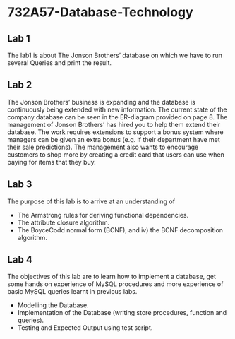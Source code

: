 # 732A57-Database-Technology

## Lab 1
The lab1 is about The Jonson Brothers’ database on which we have to run several Queries and print the result.

## Lab 2
The Jonson Brothers’ business is expanding and the database is continuously being extended with new information. The current state of the company database can be seen in the ER-diagram provided on page 8. The management of Jonson Brothers’ has hired you to help them extend their database. The work requires extensions to support a bonus system where managers can be given an extra bonus (e.g. if their department have met their sale predictions). The management also wants to encourage customers to shop more by creating a credit card that users can use when paying for items that they buy. 

## Lab 3
The purpose of this lab is to arrive at an understanding of 
* The Armstrong rules for deriving functional dependencies.
* The attribute closure algorithm.
* The BoyceCodd normal form (BCNF), and iv) the BCNF decomposition algorithm.

## Lab 4
The objectives of this lab are to learn how to implement a database, get some hands on experience of MySQL procedures and more experience of basic MySQL queries learnt in previous labs.

* Modelling the Database.
* Implementation of the Database (writing store procedures, function and queries).
* Testing and Expected Output using test script.
